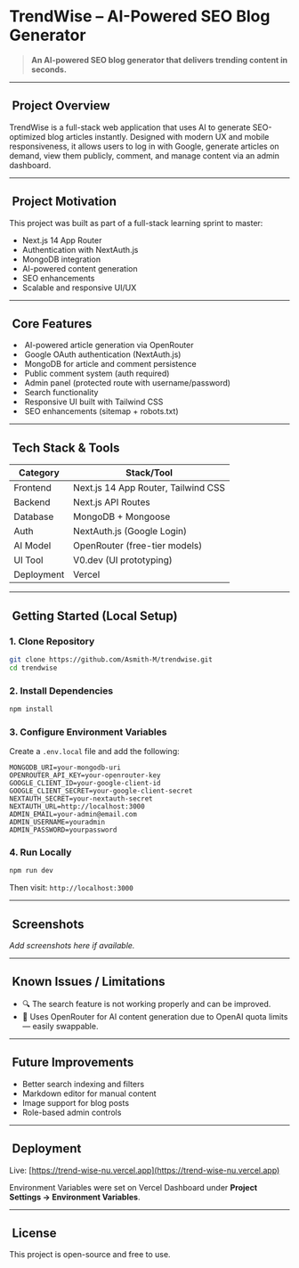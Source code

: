 # TrendWise – AI-Powered SEO Blog Generator

> **An AI-powered SEO blog generator that delivers trending content in seconds.**

---

##  Project Overview

TrendWise is a full-stack web application that uses AI to generate SEO-optimized blog articles instantly. Designed with modern UX and mobile responsiveness, it allows users to log in with Google, generate articles on demand, view them publicly, comment, and manage content via an admin dashboard.

---

##  Project Motivation

This project was built as part of a full-stack learning sprint to master:

* Next.js 14 App Router
* Authentication with NextAuth.js
* MongoDB integration
* AI-powered content generation
* SEO enhancements
* Scalable and responsive UI/UX

---

##  Core Features

*  AI-powered article generation via OpenRouter
*  Google OAuth authentication (NextAuth.js)
*  MongoDB for article and comment persistence
*  Public comment system (auth required)
*  Admin panel (protected route with username/password)
*  Search functionality
*  Responsive UI built with Tailwind CSS
*  SEO enhancements (sitemap + robots.txt)

---

##  Tech Stack & Tools

| Category   | Stack/Tool                          |
| ---------- | ----------------------------------- |
| Frontend   | Next.js 14 App Router, Tailwind CSS |
| Backend    | Next.js API Routes                  |
| Database   | MongoDB + Mongoose                  |
| Auth       | NextAuth.js (Google Login)          |
| AI Model   | OpenRouter (free-tier models)       |
| UI Tool    | V0.dev (UI prototyping)             |
| Deployment | Vercel                              |

---

##  Getting Started (Local Setup)

### 1. Clone Repository

```bash
git clone https://github.com/Asmith-M/trendwise.git
cd trendwise
```

### 2. Install Dependencies

```bash
npm install
```

### 3. Configure Environment Variables

Create a `.env.local` file and add the following:

```env
MONGODB_URI=your-mongodb-uri
OPENROUTER_API_KEY=your-openrouter-key
GOOGLE_CLIENT_ID=your-google-client-id
GOOGLE_CLIENT_SECRET=your-google-client-secret
NEXTAUTH_SECRET=your-nextauth-secret
NEXTAUTH_URL=http://localhost:3000
ADMIN_EMAIL=your-admin@email.com
ADMIN_USERNAME=youradmin
ADMIN_PASSWORD=yourpassword
```

### 4. Run Locally

```bash
npm run dev
```

Then visit: `http://localhost:3000`

---

##  Screenshots

*Add screenshots here if available.*

---

##  Known Issues / Limitations

* 🔍 The search feature is not working properly and can be improved.
* 🧠 Uses OpenRouter for AI content generation due to OpenAI quota limits — easily swappable.

---

##  Future Improvements

* Better search indexing and filters
* Markdown editor for manual content
* Image support for blog posts
* Role-based admin controls

---

##  Deployment

Live: [https://trend-wise-nu.vercel.app](https://trend-wise-nu.vercel.app)

Environment Variables were set on Vercel Dashboard under **Project Settings → Environment Variables**.

---

##  License

This project is open-source and free to use.
